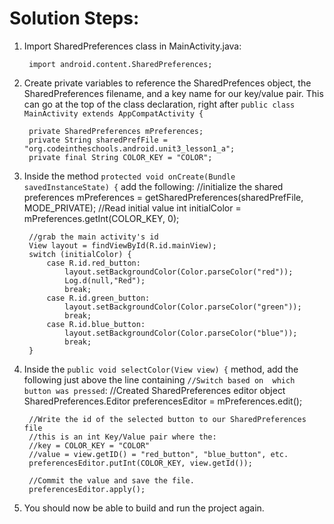 # Solution Steps:

1. Import SharedPreferences class in MainActivity.java:

        import android.content.SharedPreferences;
        
2. Create private variables to reference the SharedPrefences object, the SharedPreferences filename, and a key name for our key/value pair. This can go at the top of the class declaration, right after `public class MainActivity extends AppCompatActivity {` 

        private SharedPreferences mPreferences;
        private String sharedPrefFile = "org.codeintheschools.android.unit3_lesson1_a";
        private final String COLOR_KEY = "COLOR";

3. Inside the method `protected void onCreate(Bundle savedInstanceState) {` add the following:
        //initialize the shared preferences
        mPreferences = getSharedPreferences(sharedPrefFile, MODE_PRIVATE);
        //Read initial value
        int initialColor = mPreferences.getInt(COLOR_KEY, 0);

        //grab the main activity's id
        View layout = findViewById(R.id.mainView);
        switch (initialColor) {
            case R.id.red_button:
                layout.setBackgroundColor(Color.parseColor("red"));
                Log.d(null,"Red");
                break;
            case R.id.green_button:
                layout.setBackgroundColor(Color.parseColor("green"));
                break;
            case R.id.blue_button:
                layout.setBackgroundColor(Color.parseColor("blue"));
                break;
        }

4. Inside the `public void selectColor(View view) {` method, add the following just above the line containing `//Switch based on  which button was pressed`:
        //Created SharedPreferences editor object
        SharedPreferences.Editor preferencesEditor = mPreferences.edit();

        //Write the id of the selected button to our SharedPreferences file
        //this is an int Key/Value pair where the:
        //key = COLOR_KEY = "COLOR"
        //value = view.getID() = "red_button", "blue_button", etc.
        preferencesEditor.putInt(COLOR_KEY, view.getId());

        //Commit the value and save the file.
        preferencesEditor.apply();
        
5. You should now be able to build and run the project again.